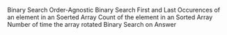 Binary Search
Order-Agnostic Binary Search
First and Last Occurences of an element in an Soerted Array
Count of the element in an Sorted Array
Number of time the array rotated
Binary Search on Answer
